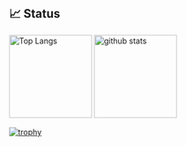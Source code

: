 ## 📈 Status
<p align="left"> 
  <img alt="Top Langs" height="150px" src="https://github-readme-stats-git-masterrstaa-rickstaa.vercel.app/api?username=adityaseth777&&show_icons=true&theme=dark" />
  <img alt="github stats" height="150px" src="https://github-readme-stats.vercel.app/api?username=naruto1031" />
</p>

[![trophy](https://github-profile-trophy.vercel.app/?username=naruto1031&margin-w=5)](https://github.com/naruto1031/)
